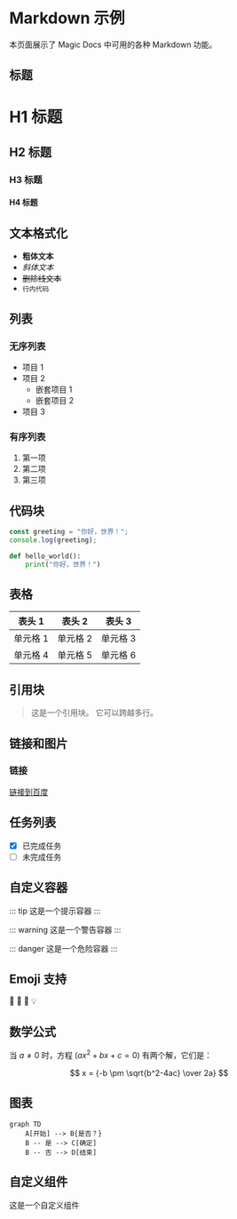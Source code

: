# Markdown 示例

本页面展示了 Magic Docs 中可用的各种 Markdown 功能。

## 标题

# H1 标题
## H2 标题
### H3 标题
#### H4 标题

## 文本格式化

- **粗体文本**
- *斜体文本*
- ~~删除线文本~~
- `行内代码`

## 列表

### 无序列表
- 项目 1
- 项目 2
  - 嵌套项目 1
  - 嵌套项目 2
- 项目 3

### 有序列表
1. 第一项
2. 第二项
3. 第三项

## 代码块

```javascript
const greeting = "你好，世界！";
console.log(greeting);
```

```python
def hello_world():
    print("你好，世界！")
```

## 表格

| 表头 1 | 表头 2 | 表头 3 |
|--------|--------|--------|
| 单元格 1 | 单元格 2 | 单元格 3 |
| 单元格 4 | 单元格 5 | 单元格 6 |

## 引用块

> 这是一个引用块。
> 它可以跨越多行。

## 链接和图片

### 链接
[链接到百度](https://www.baidu.com)


## 任务列表

- [x] 已完成任务
- [ ] 未完成任务

## 自定义容器

::: tip
这是一个提示容器
:::

::: warning
这是一个警告容器
:::

::: danger
这是一个危险容器
:::

## Emoji 支持

🚀 🎨 🔧 💡

## 数学公式

当 $a \ne 0$ 时，方程 $(ax^2 + bx + c = 0)$ 有两个解，它们是：

$$
x = {-b \pm \sqrt{b^2-4ac} \over 2a}
$$

## 图表

```mermaid
graph TD
    A[开始] --> B{是否？}
    B -- 是 --> C[确定]
    B -- 否 --> D[结束]
```

## 自定义组件

<CustomComponent>
  这是一个自定义组件
</CustomComponent> 
